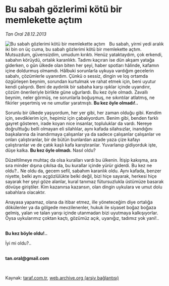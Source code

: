# Bu sabah gözlerimi kötü bir memlekette açtım

*Tan Oral 28.12.2013*

<div class="yazi"><img align="left" alt="Bu sabah gözlerimi kötü bir memlekette açtım" border="0" src="http://www.taraf.com.tr/fotoraflar/makaleler/bu-sabah-gozlerimi-kotu-bir-memlekette-actim_4676_orijinal.jpg" style="border-right-width:10px; border-color:#FFFFFF"/><p>Bu sabah, yirmi yedi aralık iki bin on üç cuma, bu sabah gözlerimi kötü bir memlekette açtım. Mutsuzdum, güvensizdim, umudum kırıktı. Henüz yataktaydım, çok erkendi, sabahın körüydü, ortalık karanlıktı. Tadımı kaçıran ise dün akşam yatağa giderken, o gün ülkede olan biten her şeyi, haber spotları hâlinde, kafamın içine doldurmuş olmamdı. Hâlbuki sorunlarla uykuya vardığım gecelerin sabahı, çözümlerle uyanırdım. Çünkü o sessiz, dingin ve loş ortamda özgürleşen beynim, sorundan kurtulmak ve rahat etmek için, beni uyutur kendi çalışırdı. Beni de aydınlık bir sabaha karşı ışıklar içinde uyandırır, çözüm önerileriyle birlikte güne uğurlardı. Bu<b> </b>kez öyle olmadı. Zavallı beynim, neler görmüş, ne sorunlarla boğuşmuş, ne sıkıntılar atlatmış, ne fikirler yeşertmiş ve ne umutlar yaratmıştı. <b>Bu kez öyle olmadı!..</b></p>
<p>Sorunlu bir ülkede yaşıyordum, her yer gibi, her zaman olduğu gibi. Kendim için, sevdiklerim için, hepimiz için çabalıyordum. Benim gibi, benden farklı gayret gösteren, irade koyan nice insanlar, topluluklar da vardı. Nereye doğrulttuğu belli olmayan eli silahlılar, aynı kafada silahsızlar, inandığını başkalarına da inandırmaya çalışanlar ya da sadece çalışanlar çalışanlar ve onları çalıştıranlar, bir de bütün bunlardan azade yaza çize kafayı çalıştıranlar ve de çatık kaşlı kafa karıştıranlar. Yuvarlanıp gidiyorduk işte, düşe kalka. <b>Bu kez öyle olmadı.</b> Nasıl oldu?</p>
<p>Düzeltilmeye muhtaç da olsa kuralları vardı bu ülkenin. İtişip kakışma, ara sıra minder dışına çıkılsa da, bu kurallar içinde yürür giderdi. Bu kez ne oldu?.. Ne oldu da, gecem sefil, sabahım karanlık oldu. Aynı kafada, benzer niyette, belki aynı açgözlülükte belki değil, bizi hiçe sayarak, herkesi hiçe sayarak her şeyi göze alanlar, kural tanımaz fütursuzlukla üstümüze basarak dövüşe giriştiler. Kim kazanırsa kazansın, olan dingin uykulara ve umut dolu sabahlara olacaktır.</p>
<p>Anayasa yapamaz, olana da itibar etmez, ille yöneteceğim diye ortalığa dökülenler ya da gölgede mevzilenenler, hukuk ile siyaset boğaz boğaza gelmiş, yalan ve talan yarışı içinde utanmadan bizi uyutmaya kalkışıyorlar. Oysa uykularımız çoktan kaçtı, gözümüz açık, uyanığız, tadımız yok yani!..</p>
<p><b><br/>Bu kez böyle oldu!..</b></p>
<p>İyi mi oldu?..</p><b>
<p><br/>tan.oral@gmail.com</p>
<p></p></b> 
</div>

Kaynak: [taraf.com.tr](http://www.taraf.com.tr:80/tan-oral/makale-bu-sabah-gozlerimi-kotu-bir-memlekette-actim.htm), [web.archive.org (arşiv bağlantısı)](http://web.archive.org/web/20131229190539/http://www.taraf.com.tr:80/tan-oral/makale-bu-sabah-gozlerimi-kotu-bir-memlekette-actim.htm)

